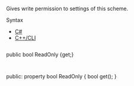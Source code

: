 Gives write permission to settings of this scheme.

Syntax

* [C#](#i-syntax-CS)
* [C++/CLI](#i-syntax-CPP2005)

```
```
public bool ReadOnly {get;}
```
```

```
```
public:
property bool ReadOnly {
   bool get();
}
```
```


